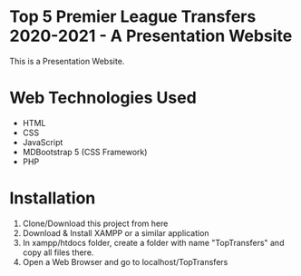 # Top 5 Premier League Transfers 2020-2021 - A Presentation Website
This is a Presentation Website. 
# Web Technologies Used
* HTML
* CSS
* JavaScript
* MDBootstrap 5 (CSS Framework)
* PHP
# Installation
1. Clone/Download this project from here
2. Download & Install XAMPP or a similar application
3. In xampp/htdocs folder, create a folder with name "TopTransfers" and copy all files there.
4. Open a Web Browser and go to localhost/TopTransfers
